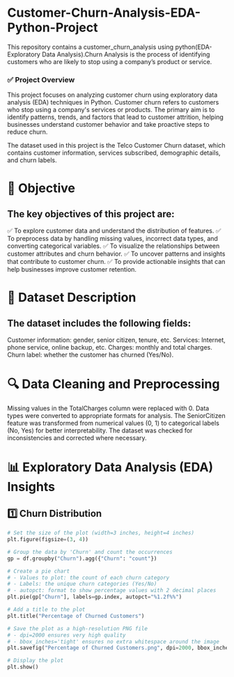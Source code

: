 # Customer-Churn-Analysis-EDA-Python-Project
This repository contains a customer_churn_analysis using python(EDA-Exploratory Data Analysis).Churn Analysis is the process of identifying customers who are likely to stop using a company’s product or service.

### ✅ Project Overview
This project focuses on analyzing customer churn using exploratory data analysis (EDA) techniques in Python. Customer churn refers to customers who stop using a company's services or products. The primary aim is to identify patterns, trends, and factors that lead to customer attrition, helping businesses understand customer behavior and take proactive steps to reduce churn.

The dataset used in this project is the Telco Customer Churn dataset, which contains customer information, services subscribed, demographic details, and churn labels.

# 🎯 Objective
## The key objectives of this project are:
✅ To explore customer data and understand the distribution of features.
✅ To preprocess data by handling missing values, incorrect data types, and converting categorical variables.
✅ To visualize the relationships between customer attributes and churn behavior.
✅ To uncover patterns and insights that contribute to customer churn.
✅ To provide actionable insights that can help businesses improve customer retention.

# 📂 Dataset Description
## The dataset includes the following fields:
Customer information: gender, senior citizen, tenure, etc.
Services: Internet, phone service, online backup, etc.
Charges: monthly and total charges.
Churn label: whether the customer has churned (Yes/No).

# 🔍 Data Cleaning and Preprocessing
Missing values in the TotalCharges column were replaced with 0.
Data types were converted to appropriate formats for analysis.
The SeniorCitizen feature was transformed from numerical values (0, 1) to categorical labels (No, Yes) for better interpretability.
The dataset was checked for inconsistencies and corrected where necessary.

# 📊 Exploratory Data Analysis (EDA) Insights
## 1️⃣ Churn Distribution
```python
# Set the size of the plot (width=3 inches, height=4 inches)
plt.figure(figsize=(3, 4))

# Group the data by 'Churn' and count the occurrences
gp = df.groupby("Churn").agg({"Churn": "count"})

# Create a pie chart
# - Values to plot: the count of each churn category
# - Labels: the unique churn categories (Yes/No)
# - autopct: format to show percentage values with 2 decimal places
plt.pie(gp["Churn"], labels=gp.index, autopct="%1.2f%%")

# Add a title to the plot
plt.title("Percentage of Churned Customers")

# Save the plot as a high-resolution PNG file
# - dpi=2000 ensures very high quality
# - bbox_inches='tight' ensures no extra whitespace around the image
plt.savefig("Percentage of Churned Customers.png", dpi=2000, bbox_inches="tight")

# Display the plot
plt.show()
```



